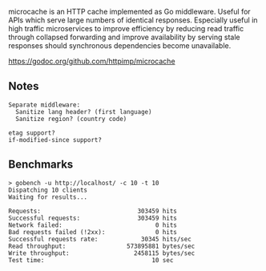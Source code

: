 microcache is an HTTP cache implemented as Go middleware.
Useful for APIs which serve large numbers of identical responses.
Especially useful in high traffic microservices to improve efficiency by
reducing read traffic through collapsed forwarding and improve availability
by serving stale responses should synchronous dependencies become unavailable.

https://godoc.org/github.com/httpimp/microcache

## Notes

```
Separate middleware:
  Sanitize lang header? (first language)
  Sanitize region? (country code)

etag support?
if-modified-since support?
```

## Benchmarks
```
> gobench -u http://localhost/ -c 10 -t 10
Dispatching 10 clients
Waiting for results...

Requests:                           303459 hits
Successful requests:                303459 hits
Network failed:                          0 hits
Bad requests failed (!2xx):              0 hits
Successful requests rate:            30345 hits/sec
Read throughput:                 573895881 bytes/sec
Write throughput:                  2458115 bytes/sec
Test time:                              10 sec
```
